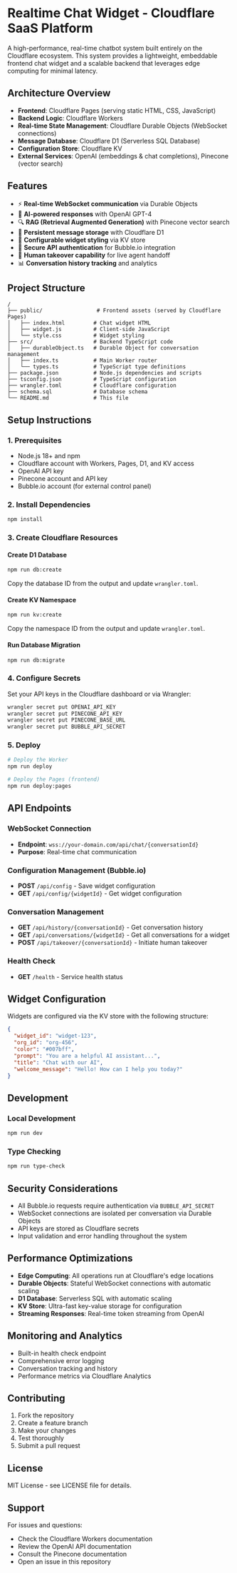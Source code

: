 # Realtime Chat Widget - Cloudflare SaaS Platform

A high-performance, real-time chatbot system built entirely on the Cloudflare ecosystem. This system provides a lightweight, embeddable frontend chat widget and a scalable backend that leverages edge computing for minimal latency.

## Architecture Overview

- **Frontend**: Cloudflare Pages (serving static HTML, CSS, JavaScript)
- **Backend Logic**: Cloudflare Workers
- **Real-time State Management**: Cloudflare Durable Objects (WebSocket connections)
- **Message Database**: Cloudflare D1 (Serverless SQL Database)
- **Configuration Store**: Cloudflare KV
- **External Services**: OpenAI (embeddings & chat completions), Pinecone (vector search)

## Features

- ⚡ **Real-time WebSocket communication** via Durable Objects
- 🤖 **AI-powered responses** with OpenAI GPT-4
- 🔍 **RAG (Retrieval Augmented Generation)** with Pinecone vector search
- 💾 **Persistent message storage** with Cloudflare D1
- 🎨 **Configurable widget styling** via KV store
- 🔐 **Secure API authentication** for Bubble.io integration
- 👥 **Human takeover capability** for live agent handoff
- 📊 **Conversation history tracking** and analytics

## Project Structure

```
/
├── public/                 # Frontend assets (served by Cloudflare Pages)
│   ├── index.html         # Chat widget HTML
│   ├── widget.js          # Client-side JavaScript
│   └── style.css          # Widget styling
├── src/                   # Backend TypeScript code
│   ├── durableObject.ts   # Durable Object for conversation management
│   ├── index.ts           # Main Worker router
│   └── types.ts           # TypeScript type definitions
├── package.json           # Node.js dependencies and scripts
├── tsconfig.json          # TypeScript configuration
├── wrangler.toml          # Cloudflare configuration
├── schema.sql             # Database schema
└── README.md              # This file
```

## Setup Instructions

### 1. Prerequisites

- Node.js 18+ and npm
- Cloudflare account with Workers, Pages, D1, and KV access
- OpenAI API key
- Pinecone account and API key
- Bubble.io account (for external control panel)

### 2. Install Dependencies

```bash
npm install
```

### 3. Create Cloudflare Resources

#### Create D1 Database
```bash
npm run db:create
```
Copy the database ID from the output and update `wrangler.toml`.

#### Create KV Namespace
```bash
npm run kv:create
```
Copy the namespace ID from the output and update `wrangler.toml`.

#### Run Database Migration
```bash
npm run db:migrate
```

### 4. Configure Secrets

Set your API keys in the Cloudflare dashboard or via Wrangler:

```bash
wrangler secret put OPENAI_API_KEY
wrangler secret put PINECONE_API_KEY
wrangler secret put PINECONE_BASE_URL
wrangler secret put BUBBLE_API_SECRET
```

### 5. Deploy

```bash
# Deploy the Worker
npm run deploy

# Deploy the Pages (frontend)
npm run deploy:pages
```

## API Endpoints

### WebSocket Connection
- **Endpoint**: `wss://your-domain.com/api/chat/{conversationId}`
- **Purpose**: Real-time chat communication

### Configuration Management (Bubble.io)
- **POST** `/api/config` - Save widget configuration
- **GET** `/api/config/{widgetId}` - Get widget configuration

### Conversation Management
- **GET** `/api/history/{conversationId}` - Get conversation history
- **GET** `/api/conversations/{widgetId}` - Get all conversations for a widget
- **POST** `/api/takeover/{conversationId}` - Initiate human takeover

### Health Check
- **GET** `/health` - Service health status

## Widget Configuration

Widgets are configured via the KV store with the following structure:

```json
{
  "widget_id": "widget-123",
  "org_id": "org-456",
  "color": "#007bff",
  "prompt": "You are a helpful AI assistant...",
  "title": "Chat with our AI",
  "welcome_message": "Hello! How can I help you today?"
}
```

## Development

### Local Development
```bash
npm run dev
```

### Type Checking
```bash
npm run type-check
```

## Security Considerations

- All Bubble.io requests require authentication via `BUBBLE_API_SECRET`
- WebSocket connections are isolated per conversation via Durable Objects
- API keys are stored as Cloudflare secrets
- Input validation and error handling throughout the system

## Performance Optimizations

- **Edge Computing**: All operations run at Cloudflare's edge locations
- **Durable Objects**: Stateful WebSocket connections with automatic scaling
- **D1 Database**: Serverless SQL with automatic scaling
- **KV Store**: Ultra-fast key-value storage for configuration
- **Streaming Responses**: Real-time token streaming from OpenAI

## Monitoring and Analytics

- Built-in health check endpoint
- Comprehensive error logging
- Conversation tracking and history
- Performance metrics via Cloudflare Analytics

## Contributing

1. Fork the repository
2. Create a feature branch
3. Make your changes
4. Test thoroughly
5. Submit a pull request

## License

MIT License - see LICENSE file for details.

## Support

For issues and questions:
- Check the Cloudflare Workers documentation
- Review the OpenAI API documentation
- Consult the Pinecone documentation
- Open an issue in this repository
